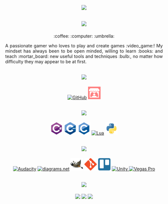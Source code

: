 <!-- Old Banner -->
<!-- [![MasterHead](https://i.imgur.com/whfUJWF.png)](https://github.com/Johnny-Connor) -->

<p align="center">
<img src="https://readme-typing-svg.herokuapp.com?font=Fira+Code&size=72&duration=2500&pause=5000&color=20c20e&center=true&vCenter=true&width=1000&height=150&lines=Welcome+to+my+profile!">
</p>

<!-- About me -->
<h2 align="center">
  <img src="https://readme-typing-svg.herokuapp.com?font=Fira+Code&size=24&duration=550&pause=1100&color=20c20e&center=true&vCenter=true&width=435&height=24&lines=About+me">
</h2>

<p align="center">
  :coffee: :computer: :umbrella:
</p>

<p align="justify">
  A passionate gamer who loves to play and create games :video_game:! My mindset has always been to be open minded, willing to learn :books: and teach :mortar_board: new useful tools and techniques :bulb:, no matter how difficulty they may appear to be at first.
</p>

<!-- Social Media -->
<h2 align="center">
  <img src="https://readme-typing-svg.herokuapp.com?font=Fira+Code&size=24&duration=800&pause=1600&color=20c20e&center=true&vCenter=true&width=435&height=24&lines=Social+Media">
</h2>

<p align="center">
<a href="https://github.com/Johnny-Connor" target="_blank"><img src="https://i.imgur.com/fR3ZWrJ.png" title="GitHub" alt="GitHub" width="40" height="40"/></a>
<a href="https://johnny-connor.itch.io/" target="_blank"><img src="https://raw.githubusercontent.com/itchio/itch/bbd0a47ae5d6d1d380e32bb19d5b801f967827fc/src/static/images/logos/itchio-textless-pink.svg" title="Itch.io" alt="Itch.io" width="40" height="40"/></a>
</p>

<!-- Languages -->
<h2 align="center">
  <img src="https://readme-typing-svg.herokuapp.com?font=Fira+Code&size=24&duration=500&pause=1000&color=20c20e&center=true&vCenter=true&width=435&height=24&lines=Languages">
</h2>
    
<p align="center">
<a href="https://learn.microsoft.com/en-us/dotnet/csharp" target="_blank"><img src="https://raw.githubusercontent.com/devicons/devicon/1119b9f84c0290e0f0b38982099a2bd027a48bf1/icons/csharp/csharp-original.svg" title="C#" alt="C#" width="40" height="40"/></a>
<a href="https://learn.microsoft.com/en-us/cpp" target="_blank"><img src="https://raw.githubusercontent.com/devicons/devicon/1119b9f84c0290e0f0b38982099a2bd027a48bf1/icons/cplusplus/cplusplus-original.svg" title="C++" alt="C++" width="40" height="40"/></a>
<a href="https://learn.microsoft.com/en-us/cpp" target="_blank"><img src="https://raw.githubusercontent.com/devicons/devicon/1119b9f84c0290e0f0b38982099a2bd027a48bf1/icons/c/c-original.svg" title="C" alt="C" width="40" height="40"/></a>
<a href="https://www.lua.org/docs.html" target="_blank"><img src="https://upload.wikimedia.org/wikipedia/commons/c/cf/Lua-Logo.svg" title="Lua" alt="Lua" width="40" height="40"/></a>
<a href="https://www.python.org/doc" target="_blank"><img src="https://raw.githubusercontent.com/devicons/devicon/1119b9f84c0290e0f0b38982099a2bd027a48bf1/icons/python/python-original.svg" title="Python" alt="Python" width="40" height="40"/></a>
</p>
    
<!-- Tools -->
<h2 align="center">
  <img src="https://readme-typing-svg.herokuapp.com?font=Fira+Code&size=24&duration=450&pause=900&color=20c20e&center=true&vCenter=true&width=435&height=24&lines=Tools">
</h2>

<p align="center">
  <a href="https://www.audacityteam.org" target="_blank"><img src="https://upload.wikimedia.org/wikipedia/commons/f/f6/Audacity_Logo.svg" title="Audacity" alt="Audacity" width="40" height="40"/></a>
  <a href="https://www.diagrams.net/" target="_blank"><img src="https://upload.wikimedia.org/wikipedia/commons/3/3e/Diagrams.net_Logo.svg" title="diagrams.net" alt="diagrams.net" width="40" height="40"/></a>
  <a href="https://www.gimp.org" target="_blank"><img src="https://raw.githubusercontent.com/devicons/devicon/1119b9f84c0290e0f0b38982099a2bd027a48bf1/icons/gimp/gimp-original.svg" title="GIMP" alt="GIMP" width="40" height="40"/></a>
  <a href="https://git-scm.com" target="_blank"><img src="https://raw.githubusercontent.com/devicons/devicon/1119b9f84c0290e0f0b38982099a2bd027a48bf1/icons/git/git-original.svg" title="Git" alt="Git" width="40" height="40"/></a>
  <a href="https://trello.com" target="_blank"><img src="https://raw.githubusercontent.com/devicons/devicon/1119b9f84c0290e0f0b38982099a2bd027a48bf1/icons/trello/trello-plain.svg" title="Trello" alt="Trello" width="40" height="40"/></a>
  <a href="https://unity.com" target="blank">
    <picture title="Unity">
      <source media="(prefers-color-scheme: dark)" srcset="https://i.imgur.com/mSV0SHA.png" alt="Unity" height="40" width="40">
      <source media="(prefers-color-scheme: light)" srcset="https://raw.githubusercontent.com/devicons/devicon/1119b9f84c0290e0f0b38982099a2bd027a48bf1/icons/unity/unity-original.svg">
      <img src="https://raw.githubusercontent.com/devicons/devicon/1119b9f84c0290e0f0b38982099a2bd027a48bf1/icons/unity/unity-original.svg" alt="Unity" height="40" width="40">
    </picture>
  </a>
  <a href="https://www.vegascreativesoftware.com/us/vegas-pro" target="_blank"><img src="https://upload.wikimedia.org/wikipedia/commons/2/2d/Vegas_Pro_19.svg" title="Vegas Pro" alt="Vegas Pro" width="40" height="40"/></a>
</p>

<!-- Stats -->
<h2 align="center">
  <img src="https://readme-typing-svg.herokuapp.com?font=Fira+Code&size=24&duration=750&pause=1500&color=20c20e&center=true&vCenter=true&width=435&height=24&lines=Stats">
</h2>

<p align = "center">
  <img  src = "https://github-readme-stats.vercel.app/api?username=Johnny-Connor&show_icons=true&count_private=true&title_color=20c20e&text_color=c9d1d9&icon_color=20c20e&border_color=20c20e&bg_color=0e1a17">
  <img  src = "https://streak-stats.demolab.com/?user=Johnny-Connor&background=0e1a17&border=20c20e&stroke=20c20e&ring=20c20e&fire=20c20e&currStreakNum=c9d1d9&sideNums=c9d1d9&currStreakLabel=20c20e&sideLabels=20c20e&dates=c9d1d9">
  <img  src = "https://activity-graph.herokuapp.com/graph?username=Johnny-Connor&bg_color=0e1a17&color=c9d1d9&title_color=20c20e&line=20c20e&point=c9d1d9&area_color=20c20e&area=true">
</p>
